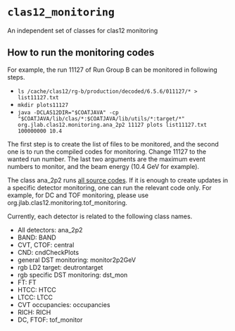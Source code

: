 # `clas12_monitoring`
An independent set of classes for clas12 monitoring

## How to run the monitoring codes

For example, the run 11127 of Run Group B can be monitored in following steps.

- ```ls /cache/clas12/rg-b/production/decoded/6.5.6/011127/* > list11127.txt```
- ```mkdir plots11127```
- ```java -DCLAS12DIR="$COATJAVA" -cp "$COATJAVA/lib/clas/*:$COATJAVA/lib/utils/*:target/*" org.jlab.clas12.monitoring.ana_2p2 11127 plots list11127.txt 100000000 10.4```

The first step is to create the list of files to be monitored, and the second one is to run the compiled codes for monitoring. Change 11127 to the wanted run number. The last two arguments are the maximum event numbers to monitor, and the beam energy (10.4 GeV for example).

The class ana_2p2 runs [all source codes](src/main/java/org/jlab/clas12/monitoring). If it is enough to create updates in a specific detector monitoring, one can run the relevant code only. For example, for DC and TOF monitoring, please use org.jlab.clas12.monitoring.tof_monitoring.

Currently, each detector is related to the following class names.

- All detectors: ana_2p2
- BAND: BAND
- CVT, CTOF: central
- CND: cndCheckPlots
- general DST monitoring: monitor2p2GeV
- rgb LD2 target: deutrontarget
- rgb specific DST monitoring: dst_mon
- FT: FT
- HTCC: HTCC
- LTCC: LTCC
- CVT occupancies: occupancies
- RICH: RICH
- DC, FTOF: tof_monitor

